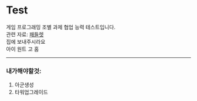 # Test
게임 프로그래밍 조별 과제 협업 능력 테스트입니다.  
관련 자료:  [패들렛](https://padlet.com/kko18_2302digital/padlet-gaphy0ff452flnyr,'게임프로그래밍')  
  집에 보내주시라요  
  아이 원트 고 홈  
  ***
  ### 내가해야할것: 
  1. 아군생성
  2. 타워업그레이드
    
